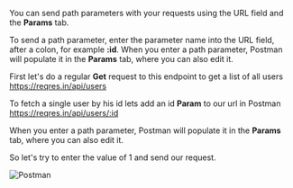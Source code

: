 You can send path parameters with your requests using the URL field and the **Params** tab.

To send a path parameter, enter the parameter name into the URL field, after a colon, for example **:id**. When you enter a path parameter, Postman will populate it in the **Params** tab, where you can also edit it.

First let's do a regular **Get** request to this endpoint to get a list of all users https://reqres.in/api/users

To fetch a single user by his id lets add an id **Param** to our url in Postman
https://reqres.in/api/users/:id

When you enter a path parameter, Postman will populate it in the **Params** tab, where you can also edit it.

So let's try to enter the value of 1 and send our request.

![Postman](https://i.ibb.co/nPP00RG/app-overview-v8.png)
